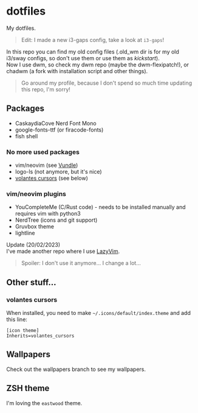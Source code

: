 # dotfiles
My dotfiles.

> Edit: I made a new i3-gaps config, take a look at `i3-gaps`!

In this repo you can find my old config files (.old_wm dir is for my old i3/sway configs, so don't use them or use them as *kickstart*).  
Now I use dwm, so check my dwm repo (maybe the dwm-flexipatch!), or chadwm (a fork with installation script and other things).

> Go around my profile, because I don't spend so much time updating this repo, I'm sorry!

## Packages
- CaskaydiaCove Nerd Font Mono
- google-fonts-ttf (or firacode-fonts)
- fish shell

### No more used packages
- vim/neovim (see [Vundle](https://github.com/VundleVim/Vundle.vim))
- logo-ls (not anymore, but it's nice)
- [volantes cursors](https://github.com/varlesh/volantes-cursors) (see below)

### vim/neovim plugins
- YouCompleteMe (C/Rust code) - needs to be installed manually and requires vim with python3
- NerdTree (icons and git support)
- Gruvbox theme
- lightline

Update (20/02/2023)  
I've made another repo where I use [LazyVim](https://github.com/FrancescoXD/lazyvim-config).
> Spoiler: I don't use it anymore... I change a lot...

## Other stuff...

### volantes cursors
When installed, you need to make `~/.icons/default/index.theme` and add this line:
```
[icon theme]
Inherits=volantes_cursors
```

## Wallpapers
Check out the wallpapers branch to see my wallpapers.

## ZSH theme
I'm loving the `eastwood` theme.

